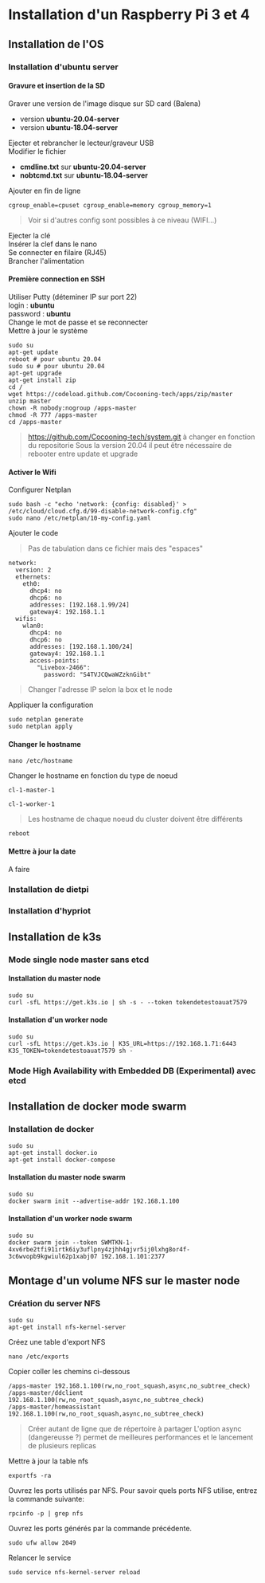 # Installation d'un Raspberry Pi 3 et 4
## Installation de l'OS
### Installation d'ubuntu server
#### Gravure et insertion de la SD
Graver une version de l'image disque sur SD card (Balena)
* version __ubuntu-20.04-server__
* version __ubuntu-18.04-server__

Ejecter et rebrancher le lecteur/graveur USB  
Modifier le fichier
* __cmdline.txt__ sur __ubuntu-20.04-server__
* __nobtcmd.txt__ sur __ubuntu-18.04-server__

Ajouter en fin de ligne
<pre><code>cgroup_enable=cpuset cgroup_enable=memory cgroup_memory=1
</code></pre>

>Voir si d'autres config sont possibles à ce niveau (WIFI...)

Ejecter la clé  
Insérer la clef dans le nano  
Se connecter en filaire (RJ45)  
Brancher l'alimentation
#### Première connection en SSH
Utiliser Putty (déteminer IP sur port 22)  
login : __ubuntu__  
password : __ubuntu__  
Change le mot de passe et se reconnecter  
Mettre à jour le système
<pre><code>sudo su
apt-get update
reboot # pour ubuntu 20.04
sudo su # pour ubuntu 20.04
apt-get upgrade
apt-get install zip
cd /
wget https://codeload.github.com/Cocooning-tech/apps/zip/master
unzip master
chown -R nobody:nogroup /apps-master
chmod -R 777 /apps-master
cd /apps-master
</code></pre>

> https://github.com/Cocooning-tech/system.git à changer en fonction du repositorie
> Sous la version 20.04 il peut être nécessaire de rebooter entre update et upgrade

#### Activer le Wifi
Configurer Netplan  
<pre><code>sudo bash -c "echo 'network: {config: disabled}' > /etc/cloud/cloud.cfg.d/99-disable-network-config.cfg"
sudo nano /etc/netplan/10-my-config.yaml
</code></pre>
Ajouter le code  

>Pas de tabulation dans ce fichier mais des "espaces"

<pre><code>network:
  version: 2
  ethernets:
    eth0:
      dhcp4: no
      dhcp6: no
      addresses: [192.168.1.99/24]
      gateway4: 192.168.1.1
  wifis:
    wlan0:
      dhcp4: no
      dhcp6: no
      addresses: [192.168.1.100/24]
      gateway4: 192.168.1.1
      access-points:
        "Livebox-2466":
          password: "S4TVJCQwaWZzknGibt"
</code></pre>

> Changer l'adresse IP selon la box et le node

Appliquer la configuration  
<pre><code>sudo netplan generate
sudo netplan apply
</code></pre>
#### Changer le hostname
<pre><code>nano /etc/hostname
</code></pre>
Changer le hostname en fonction du type de noeud
<pre><code>cl-1-master-1
</code></pre>
<pre><code>cl-1-worker-1
</code></pre>

>Les hostname de chaque noeud du cluster doivent être différents

<pre><code>reboot
</code></pre>

#### Mettre à jour la date
A faire
### Installation de dietpi
### Installation d'hypriot

## Installation de k3s
### Mode single node master sans etcd
#### Installation du master node
<pre><code>sudo su
curl -sfL https://get.k3s.io | sh -s - --token tokendetestoauat7579
</code></pre>
#### Installation d'un worker node
<pre><code>sudo su
curl -sfL https://get.k3s.io | K3S_URL=https://192.168.1.71:6443 K3S_TOKEN=tokendetestoauat7579 sh -
</code></pre>
### Mode High Availability with Embedded DB (Experimental) avec etcd

## Installation de docker mode swarm
### Installation de docker
<pre><code>sudo su
apt-get install docker.io
apt-get install docker-compose
</code></pre>
#### Installation du master node swarm
<pre><code>sudo su
docker swarm init --advertise-addr 192.168.1.100
</code></pre>
#### Installation d'un worker node swarm
<pre><code>sudo su
docker swarm join --token SWMTKN-1-4xv6rbe2tfi91irtk6iy3uflpny4zjhh4gjvr5ij0lxhg8or4f-3c6wvopb9kgwiul62p1xabj07 192.168.1.101:2377
</code></pre>

## Montage d'un volume NFS sur le master node
### Création du server NFS
<pre><code>sudo su
apt-get install nfs-kernel-server
</code></pre>
Créez une table d'export NFS
<pre><code>nano /etc/exports
</code></pre>
Copier coller les chemins ci-dessous
<pre><code>/apps-master 192.168.1.100(rw,no_root_squash,async,no_subtree_check)
/apps-master/ddclient 192.168.1.100(rw,no_root_squash,async,no_subtree_check)
/apps-master/homeassistant 192.168.1.100(rw,no_root_squash,async,no_subtree_check)
</code></pre>

> Créer autant de ligne que de répertoire à partager 
> L'option async (dangereusse ?) permet de meilleures performances et le lancement de plusieurs replicas

Mettre à jour la table nfs
<pre><code>exportfs -ra
</code></pre>
Ouvrez les ports utilisés par NFS.
Pour savoir quels ports NFS utilise, entrez la commande suivante:
<pre><code>rpcinfo -p | grep nfs
</code></pre>
Ouvrez les ports générés par la commande précédente.
<pre><code>sudo ufw allow 2049
</code></pre>
Relancer le service
<pre><code>sudo service nfs-kernel-server reload
</code></pre>


</code></pre>
